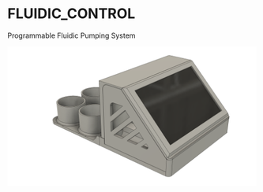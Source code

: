 # FLUIDIC_CONTROL
Programmable Fluidic Pumping System 

![picture](https://github.com/GabStP13rr3/FLUIDIC_CONTROL/blob/main/Vessels_Holder%20v13.png) 



